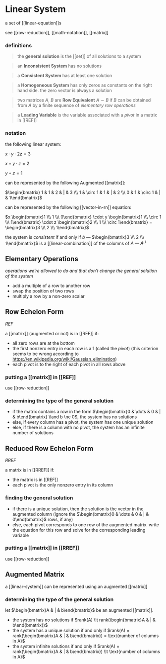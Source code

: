 # Linear System

a set of [[linear-equation]]s

see [[row-reduction]], [[math-notation]], [[matrix]]

### definitions

> the **general solution** is the [[set]] of all solutions to a system

> an **Inconsistent System** has no solutions

> a **Consistent System** has at least one solution

> a **Homogeneous System** has only zeros as constants on the right hand side. the zero vector is always a solution

> two matrices $A$, $B$ are **Row Equivalent** $A \sim B$ if $B$ can be obtained from $A$ by a finite sequence of _elementary row operations_

> a **Leading Variable** is the variable associated with a _pivot_ in a matrix in [[REF]]

### notation

the following linear system:

$x \cdot y \cdot 2z = 3$

$x \circ y \cdot z = 2$

$y \circ z = 1$

can be represented by the following Augmented [[matrix]]:

$\begin{bmatrix} 1 & 1 & 2 & | & 3 \\\  1 & \circ 1 & 1 & | & 2 \\\  0 & 1 & \circ 1 & | & 1\end{bmatrix}$

can be represented by the following [[vector-in-rn]] equation:

$x \begin{bmatrix}1 \\\  1 \\\  0\end{bmatrix} \cdot y \begin{bmatrix}1 \\\  \circ 1 \\\  1\end{bmatrix} \cdot z \begin{bmatrix}2 \\\  1 \\\  \circ 1\end{bmatrix} = \begin{bmatrix}3 \\\  2 \\\  1\end{bmatrix}$

the system is _consistent_ if and only if $b$ &mdash; $\begin{bmatrix}3 \\\  2 \\\  1\end{bmatrix}$ is a [[linear-combination]] of the columns of $A$ &mdash; $A^{, j}$

## Elementary Operations

_operations we’re allowed to do and that don’t change the general solution of the system_

- add a multiple of a row to another row
- swap the position of two rows
- multiply a row by a non-zero scalar

## Row Echelon Form

_REF_

a [[matrix]] (augmented or not) is in [[REF]] if:

- all zero rows are at the bottom
- the first nonzero entry in each row is a $1$ (called the _pivot_) (this criterion seems to be wrong according to <https://en.wikipedia.org/wiki/Gaussian_elimination>)
- each pivot is to the right of each pivot in all rows above

### putting a [[matrix]] in [[REF]]

use [[row-reduction]]

### determining the type of the general solution

- if the matrix contains a row in the form $\begin{bmatrix}0 & \dots & 0 & | & b\end{bmatrix} \land b \ne 0$, the system has no solutions
- else, if every column has a pivot, the system has one unique solution
- else, if there is a column with no pivot, the system has an infinite number of solutions

## Reduced Row Echelon Form

_RREF_

a matrix is in [[RREF]] if:

- the matrix is in [[REF]]
- each pivot is the only nonzero entry in its column

### finding the general solution

- if there is a unique solution, then the solution is the vector in the augmented column (ignore the $\begin{bmatrix}0 & \dots & 0 & | & 0\end{bmatrix}$ rows, if any)
- else, each pivot corresponds to one row of the augmented matrix. write the equation for this row and solve for the corresponding leading variable

### putting a [[matrix]] in [[RREF]]

use [[row-reduction]]

## Augmented Matrix

a [[linear-system]] can be represented using an augmented [[matrix]]

### determining the type of the general solution

let $\begin{bmatrix}A & | & b\end{bmatrix}$ be an augmented [[matrix]].

- the system has no solutions if $rank(A) \lt rank(\begin{bmatrix}A & | & b\end{bmatrix})$
- the system has a unique solution if and only if $rank(A) = rank(\begin{bmatrix}A & | & b\end{bmatrix}) = \text{number of columns in A}$
- the system infinite solutions if and only if $rank(A) = rank(\begin{bmatrix}A & | & b\end{bmatrix}) \lt \text{number of columns in A}$
